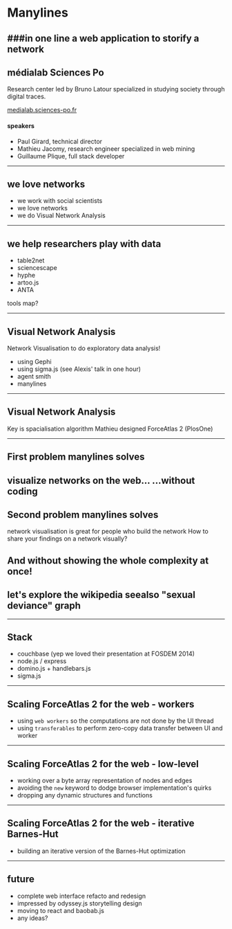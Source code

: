 # Manylines
###in one line
a web application to storify a network
---
## médialab Sciences Po
Research center led by Bruno Latour specialized in studying society through digital traces.

[medialab.sciences-po.fr](http://www.medialab.sciences-po.fr)
#### speakers
- Paul Girard, technical director
- Mathieu Jacomy, research engineer specialized in web mining
- Guillaume Plique, full stack developer

---
<!-- .slide: data-background="#f0f0f0" -->
## we love networks
- we work with social scientists
- we love networks
- we do Visual Network Analysis
---
<!-- .slide: data-background="#f0f0f0" -->
## we help researchers play with data
- table2net
- sciencescape
- hyphe
- artoo.js
- ANTA

tools map?

---
## Visual Network Analysis
Network Visualisation to do exploratory data analysis!

- using Gephi
- using sigma.js (see Alexis' talk in one hour)
- agent smith
- manylines
---
## Visual Network Analysis
Key is spacialisation algorithm
Mathieu designed ForceAtlas 2 (PlosOne)

---
## First problem manylines solves
visualize networks on the web...
...without coding
---
## Second problem manylines solves
network visualisation is great for people who build the network
How to share your findings on a network visually?

And without showing the whole complexity at once!
---
## let's explore the wikipedia seealso "sexual deviance" graph

---
## Stack
- couchbase (yep we loved their presentation at FOSDEM 2014)
- node.js / express
- domino.js + handlebars.js
- sigma.js
---
## Scaling ForceAtlas 2 for the web - workers
- using `web workers` so the computations are not done by the UI thread
- using `transferables` to perform zero-copy data transfer between UI and worker
---
## Scaling ForceAtlas 2 for the web - low-level
- working over a byte array representation of nodes and edges
- avoiding the `new` keyword to dodge browser implementation's quirks
- dropping any dynamic structures and functions
---
## Scaling ForceAtlas 2 for the web - iterative Barnes-Hut
- building an iterative version of the Barnes-Hut optimization
---
## future
- complete web interface refacto and redesign
- impressed by odyssey.js storytelling design
- moving to react and baobab.js
- any ideas?
